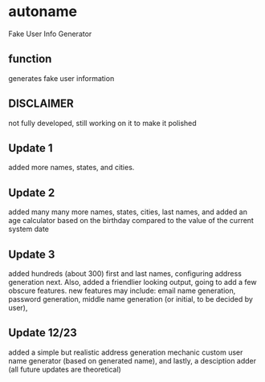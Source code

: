 # autoname
Fake User Info Generator
## function
generates fake user information
## DISCLAIMER
not fully developed, still working on it to make it polished
## Update 1
added more names, states, and cities.
## Update 2
added many many more names, states, cities, last names, and
added an age calculator based on the birthday compared
to the value of the current system date
## Update 3
added hundreds (about 300) first and last names, configuring address generation next.
Also, added a friendlier looking output, going to add a few obscure features.
new features may include:
email name generation,
password generation,
middle name generation (or initial, to be decided by user),
## Update 12/23
added a simple but realistic address generation mechanic
custom user name generator (based on generated name),
and lastly, a desciption adder
(all future updates are theoretical)
